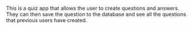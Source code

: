 This is a quiz app that allows the user to create questions
and answers. They can then save the question to the database
and see all the questions that previous users have created.